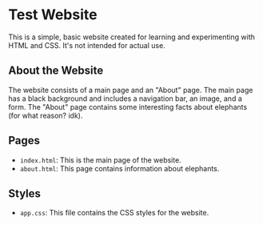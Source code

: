 # Test Website

This is a simple, basic website created for learning and experimenting with HTML and CSS. It's not intended for actual use.

## About the Website

The website consists of a main page and an "About" page. The main page has a black background and includes a navigation bar, an image, and a form.
The "About" page contains some interesting facts about elephants (for what reason? idk).

## Pages

- `index.html`: This is the main page of the website.
- `about.html`: This page contains information about elephants.

## Styles

- `app.css`: This file contains the CSS styles for the website.


